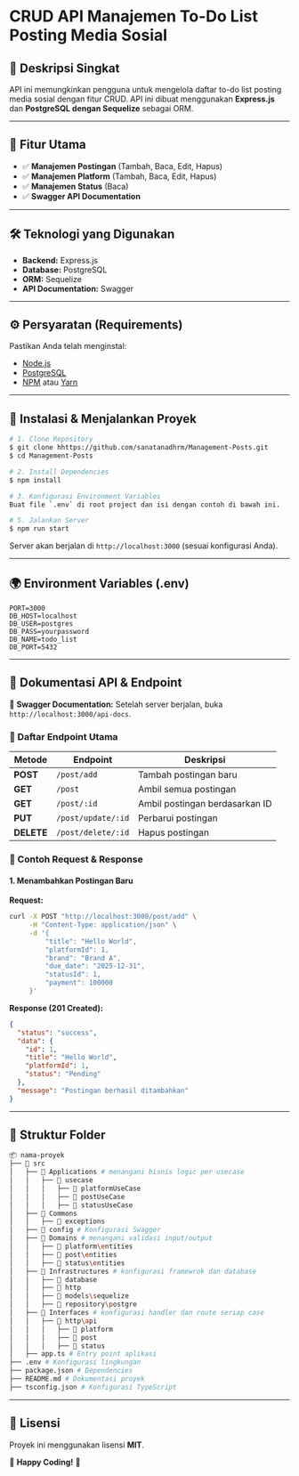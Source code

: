 # CRUD API Manajemen To-Do List Posting Media Sosial

## 📌 Deskripsi Singkat
API ini memungkinkan pengguna untuk mengelola daftar to-do list posting media sosial dengan fitur CRUD. API ini dibuat menggunakan **Express.js** dan **PostgreSQL dengan Sequelize** sebagai ORM.

---

## 🚀 Fitur Utama
- ✅ **Manajemen Postingan** (Tambah, Baca, Edit, Hapus)
- ✅ **Manajemen Platform** (Tambah, Baca, Edit, Hapus)
- ✅ **Manajemen Status** (Baca)
- ✅ **Swagger API Documentation**

---

## 🛠 Teknologi yang Digunakan
- **Backend:** Express.js
- **Database:** PostgreSQL
- **ORM:** Sequelize
- **API Documentation:** Swagger

---

## ⚙️ Persyaratan (Requirements)
Pastikan Anda telah menginstal:
- [Node.js](https://nodejs.org/)
- [PostgreSQL](https://www.postgresql.org/)
- [NPM](https://www.npmjs.com/) atau [Yarn](https://yarnpkg.com/)

---

## 🔧 Instalasi & Menjalankan Proyek
```sh
# 1. Clone Repository
$ git clone hhttps://github.com/sanatanadhrm/Management-Posts.git
$ cd Management-Posts

# 2. Install Dependencies
$ npm install

# 3. Konfigurasi Environment Variables
Buat file `.env` di root project dan isi dengan contoh di bawah ini.

# 5. Jalankan Server
$ npm run start
```
Server akan berjalan di `http://localhost:3000` (sesuai konfigurasi Anda).

---

## 🌍 Environment Variables (.env)
```env
PORT=3000
DB_HOST=localhost
DB_USER=postgres
DB_PASS=yourpassword
DB_NAME=todo_list
DB_PORT=5432
```

---

## 📜 Dokumentasi API & Endpoint
📌 **Swagger Documentation:** Setelah server berjalan, buka `http://localhost:3000/api-docs`.

### **📝 Daftar Endpoint Utama**
| Metode | Endpoint | Deskripsi |
|--------|----------|------------|
| **POST** | `/post/add` | Tambah postingan baru |
| **GET** | `/post` | Ambil semua postingan |
| **GET** | `/post/:id` | Ambil postingan berdasarkan ID |
| **PUT** | `/post/update/:id` | Perbarui postingan |
| **DELETE** | `/post/delete/:id` | Hapus postingan |

### **📌 Contoh Request & Response**
#### **1. Menambahkan Postingan Baru**
**Request:**
```sh
curl -X POST "http://localhost:3000/post/add" \
     -H "Content-Type: application/json" \
     -d '{
         "title": "Hello World",
         "platformId": 1,
         "brand": "Brand A",
         "due_date": "2025-12-31",
         "statusId": 1,
         "payment": 100000
     }'
```
**Response (201 Created):**
```json
{
  "status": "success",
  "data": {
    "id": 1,
    "title": "Hello World",
    "platformId": 1,
    "status": "Pending"
  },
  "message": "Postingan berhasil ditambahkan"
}
```

---

## 📂 Struktur Folder
```sh
📦 nama-proyek
├── 📂 src
│   ├── 📂 Applications # menangani bisnis logic per usecase
│   │   ├── 📂 usecase
│   │   │   ├── 📂 platformUseCase
│   │   │   ├── 📂 postUseCase
│   │   │   ├── 📂 statusUseCase
│   ├── 📂 Commons
│   │   ├── 📂 exceptions
│   ├── 📂 config # Konfigurasi Swagger
│   ├── 📂 Domains # menangani validasi input/output
│   │   ├── 📂 platform\entities
│   │   ├── 📂 post\entities
│   │   ├── 📂 status\entities
│   ├── 📂 Infrastructures # konfigurasi framewrok dan database
│   │   ├── 📂 database
│   │   ├── 📂 http
│   │   ├── 📂 models\sequelize
│   │   ├── 📂 repository\postgre
│   ├── 📂 Interfaces # konfigurasi handler dan route seriap case
│   │   ├── 📂 http\api
│   │   │   ├── 📂 platform
│   │   │   ├── 📂 post
│   │   │   ├── 📂 status
│   ├── app.ts # Entry point aplikasi
├── .env # Konfigurasi lingkungan
├── package.json # Dependencies
├── README.md # Dokumentasi proyek
├── tsconfig.json # Konfigurasi TypeScript
```

---

## 📜 Lisensi
Proyek ini menggunakan lisensi **MIT**.

🚀 **Happy Coding!** 🎯

